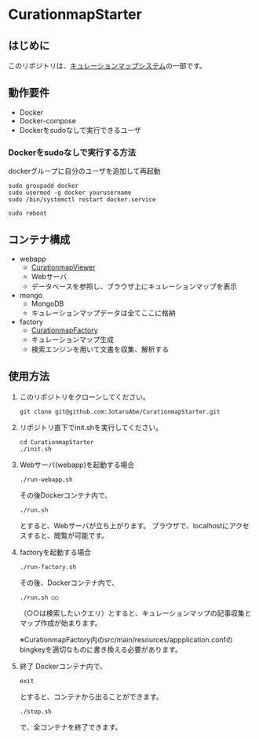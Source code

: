 # CurationmapStarter

## はじめに

このリポジトリは、[キュレーションマップシステム](https://github.com/JotaroAbe/CurationmapGenerator)の一部です。

## 動作要件

- Docker
- Docker-compose
- Dockerをsudoなしで実行できるユーザ

### Dockerをsudoなしで実行する方法

dockerグループに自分のユーザを追加して再起動

```shell
sudo groupadd docker
sudo usermod -g docker yourusername
sudo /bin/systemctl restart docker.service

sudo reboot
```

## コンテナ構成

- webapp
  - [CurationmapViewer](https://github.com/JotaroAbe/CurationmapViewer)
  - Webサーバ
  - データベースを参照し、ブラウザ上にキュレーションマップを表示
- mongo
  - MongoDB
  - キュレーションマップデータは全てここに格納
- factory
  - [CurationmapFactory](https://github.com/JotaroAbe/CurationmapFactory)
  - キュレーションマップ生成
  - 検索エンジンを用いて文書を収集、解析する

## 使用方法

1. このリポジトリをクローンしてください。

   ```shell
   git clone git@github.com:JotaroAbe/CurationmapStarter.git
   ```

2. リポジトリ直下でinit.shを実行してください。

   ```shell
   cd CurationmapStarter
   ./init.sh
   ```

3. Webサーバ(webapp)を起動する場合

   ```shell
   ./run-webapp.sh
   ```

   その後Dockerコンテナ内で、

   ```shell
   ./run.sh
   ```

   とすると、Webサーバが立ち上がります。
   ブラウザで、localhostにアクセスすると、閲覧が可能です。

4. factoryを起動する場合

   ```shell
   ./run-factory.sh
   ```

   その後、Dockerコンテナ内で、

   ```shell
   ./run.sh ○○
   ```

   （○○は検索したいクエリ）とすると、キュレーションマップの記事収集とマップ作成が始まります。

   ※CurationmapFactory内のsrc/main/resources/appplication.confのbingkeyを適切なものに書き換える必要があります。

5. 終了
   Dockerコンテナ内で、

   ```shell
   exit
   ```

   とすると、コンテナから出ることができます。

   ```shell
   ./stop.sh
   ```

   で、全コンテナを終了できます。
